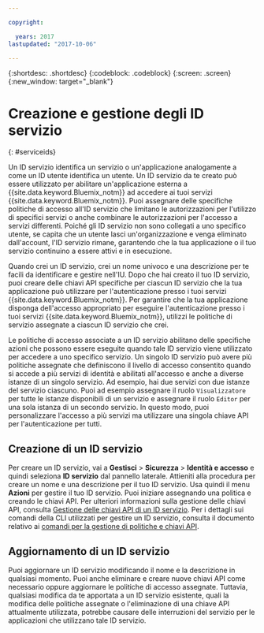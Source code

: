 ```yaml
---

copyright:

  years: 2017
lastupdated: "2017-10-06"

---
```


{:shortdesc: .shortdesc}
{:codeblock: .codeblock}
{:screen: .screen}
{:new_window: target="_blank"}

# Creazione e gestione degli ID servizio
{: #serviceids}

Un ID servizio identifica un servizio o un'applicazione analogamente a come un ID utente identifica un utente. Un ID servizio da te creato può essere utilizzato per abilitare un'applicazione esterna a {{site.data.keyword.Bluemix_notm}} ad accedere ai tuoi servizi {{site.data.keyword.Bluemix_notm}}. Puoi assegnare delle specifiche politiche di accesso all'ID servizio che limitano le autorizzazioni per l'utilizzo di specifici servizi o anche combinare le autorizzazioni per l'accesso a servizi differenti. Poiché gli ID servizio non sono collegati a uno specifico utente, se capita che un utente lasci un'organizzazione e venga eliminato dall'account, l'ID servizio rimane, garantendo che la tua applicazione o il tuo servizio continuino a essere attivi e in esecuzione.

Quando crei un ID servizio, crei un nome univoco e una descrizione per te facili da identificare e gestire nell'IU. Dopo che hai creato il tuo ID servizio, puoi creare delle chiavi API specifiche per ciascun ID servizio che la tua applicazione può utilizzare per l'autenticazione presso i tuoi servizi {{site.data.keyword.Bluemix_notm}}. Per garantire che la tua applicazione disponga dell'accesso appropriato per eseguire l'autenticazione presso i tuoi servizi {{site.data.keyword.Bluemix_notm}}, utilizzi le politiche di servizio assegnate a ciascun ID servizio che crei. 

Le politiche di accesso associate a un ID servizio abilitano delle specifiche azioni che possono essere eseguite quando tale ID servizio viene utilizzato per accedere a uno specifico servizio. Un singolo ID servizio può avere più politiche assegnate che definiscono il livello di accesso consentito quando si accede a più servizi di identità e abilitati all'accesso e anche a diverse istanze di un singolo servizio. Ad esempio, hai due servizi con due istanze del servizio ciascuno. Puoi ad esempio assegnare il ruolo `Visualizzatore` per tutte le istanze disponibili di un servizio e assegnare il ruolo `Editor` per una sola istanza di un secondo servizio. In questo modo, puoi personalizzare l'accesso a più servizi ma utilizzare una singola chiave API per l'autenticazione per tutti.


## Creazione di un ID servizio

Per creare un ID servizio, vai a **Gestisci** &gt; **Sicurezza** &gt; **Identità e accesso** e quindi seleziona **ID servizio** dal pannello laterale. Attieniti alla procedura per creare un nome e una descrizione per il tuo ID servizio. Usa quindi il menu **Azioni** per gestire il tuo ID servizio. Puoi iniziare assegnando una politica e creando le chiavi API. Per ulteriori informazioni sulla gestione delle chiavi API, consulta [Gestione delle chiavi API di un ID servizio](/docs/iam/serviceid_keys.html#serviceidapikeys). Per i dettagli sui comandi della CLI utilizzati per gestire un ID servizio, consulta il documento relativo ai [comandi per la gestione di politiche e chiavi API](https://console-regional.ng.bluemix.net/docs/cli/reference/bluemix_cli/bx_cli.html#bx_commands_iam). 

## Aggiornamento di un ID servizio

Puoi aggiornare un ID servizio modificando il nome e la descrizione in qualsiasi momento. Puoi anche eliminare e creare nuove chiavi API come necessario oppure aggiornare le politiche di accesso assegnate. Tuttavia, qualsiasi modifica da te apportata a un ID servizio esistente, quali la modifica delle politiche assegnate o l'eliminazione di una chiave API attualmente utilizzata, potrebbe causare delle interruzioni del servizio per le applicazioni che utilizzano tale ID servizio.


